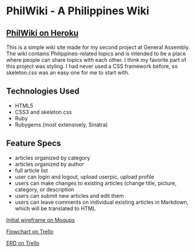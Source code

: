 <h1> PhilWiki - A Philippines Wiki </h1>

<h2> <a href = "https://philwiki.herokuapp.com/" alt = "PhilWiki"> PhilWiki on Heroku </a> </h2>
<p> This is a simple wiki site made for my second project at General Assembly. The wiki contains Philippines-related topics and is intended to be a place where people can share topics with each other. I think my favorite part of this project was styling. I had never used a CSS framework before, so skeleton.css was an easy one for me to start with. </p>

<h2> Technologies Used </h2>
<ul>
<li> HTML5 </li>
<li> CSS3 and skeleton.css </li>
<li> Ruby </li>
<li> Rubygems (most extensively, Sinatra) </li>
</ul>

<h2> Feature Specs </h2>
<ul>
<li> articles organized by category </li>
<li> articles organized by author </li>
<li> full article list </li>
<li> user can login and logout, upload userpic, upload profile </li>
<li> users can make changes to existing articles (change title, picture, category, or description </li>
<li> users can submit new articles and edit them </li>
<li> users can leave comments on individual existing articles in Markdown, which will be translated to HTML</li>
</ul>

<p><a href = "https://moqups.com/anfperez/wwJsrr66/p:a16b2c2a4" alt = "wireframe">Initial wireframe on Moqups </a> </p>

<p> <a href = "https://trello-attachments.s3.amazonaws.com/569eb64985f829050bf7f700/960x960/5761e0dbab787aace3c13e3258abcd0a/12607237_10101273737631480_893899920_n.jpg" alt = "flowchart"> Flowchart on Trello </a></p>

<p> <a href = "https://trello-attachments.s3.amazonaws.com/569ead4805459550ff176179/960x960/eaf5d09c8e71940b5a2f3c0d215c9323/12625800_10101273732142480_1579530612_n.jpg" alt = "ERD">ERD on Trello </a> </p>
